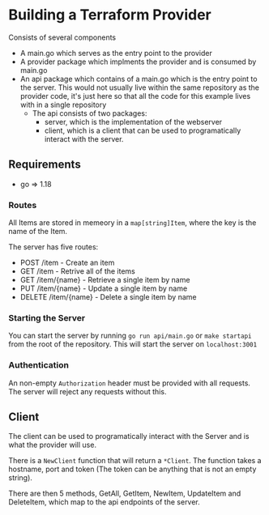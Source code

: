 # Building a Terraform Provider

Consists of several components

*  A main.go which serves as the entry point to the provider
*  A provider package which implments the provider and is consumed by main.go
*  An api package which contains of a main.go which is the entry point to the server. This would not usually live within the same repository as the provider code, it's just here so that all the code for this example lives with in a single repository
    *  The api consists of two packages:
        *  server, which is the implementation of the webserver
        *  client, which is a client that can be used to programatically interact with the server.

## Requirements

* go => 1.18

### Routes

All Items are stored in memeory in a `map[string]Item`, where the key is the name of the Item.

The server has five routes:

*  POST /item  - Create an item
*  GET /item - Retrive all of the items
*  GET /item/{name} - Retrieve a single item by name
*  PUT /item/{name} - Update a single item by name
*  DELETE /item/{name} - Delete a single item by name

### Starting the Server

You can start the server by running `go run api/main.go` or `make startapi` from the root of the repository. This will start the server on `localhost:3001`

### Authentication

An non-empty `Authorization` header must be provided with all requests. The server will reject any requests without this.

## Client

The client can be used to programatically interact with the Server and is what the provider will use.

There is a `NewClient` function that will return a `*Client`. The function takes a hostname, port and token (The token can be anything that is not an empty string).

There are then 5 methods, GetAll, GetItem, NewItem, UpdateItem and DeleteItem, which map to the api endpoints of the server.